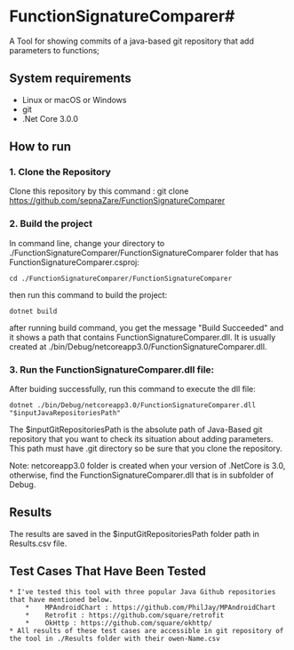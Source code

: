 # FunctionSignatureComparer#

A Tool for showing commits of a java-based git repository that add parameters to functions; 
    
## System requirements
* Linux or macOS or Windows
* git
* .Net Core 3.0.0

## How to run

### 1. Clone the Repository 
Clone this repository by this command : 
	git clone https://github.com/sepnaZare/FunctionSignatureComparer

### 2. Build the project
In command line, change your directory to ./FunctionSignatureComparer/FunctionSignatureComparer folder that has FunctionSignatureComparer.csproj: 

	cd ./FunctionSignatureComparer/FunctionSignatureComparer
	
then run this command to build the project:
	
	dotnet build 

after running build command, you get the message "Build Succeeded" and it shows a path that contains FunctionSignatureComparer.dll. It is usually created at ./bin/Debug/netcoreapp3.0/FunctionSignatureComparer.dll.


### 3. Run the FunctionSignatureComparer.dll file:

After buiding successfully, run this command to execute the dll file:

	dotnet ./bin/Debug/netcoreapp3.0/FunctionSignatureComparer.dll "$inputJavaRepositoriesPath"

The $inputGitRepositoriesPath is the absolute path of Java-Based git repository that you want to check its situation about adding parameters. This path must have .git directory so be sure that you clone the repository.

Note: netcoreapp3.0 folder is created when your version of .NetCore is 3.0, otherwise, find the FunctionSignatureComparer.dll that is in subfolder of Debug.
## Results

The results are saved in the $inputGitRepositoriesPath folder path in Results.csv file.

## Test Cases That Have Been Tested #

    * I've tested this tool with three popular Java Github repositories that have mentioned below.
        *    MPAndroidChart : https://github.com/PhilJay/MPAndroidChart
        *    Retrofit : https://github.com/square/retrofit
        *    OkHttp : https://github.com/square/okhttp/
    * All results of these test cases are accessible in git repository of the tool in ./Results folder with their owen-Name.csv
    
    
    